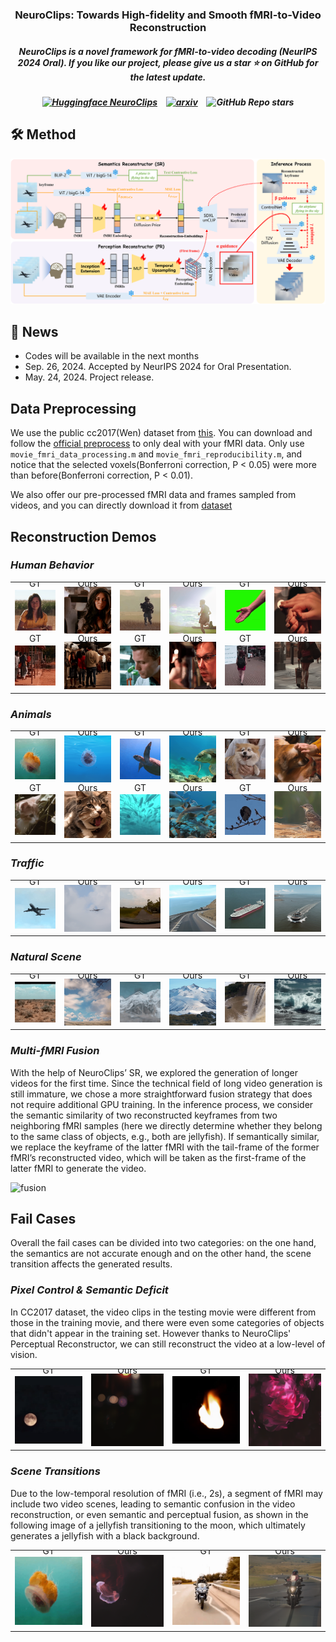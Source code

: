 <h3 align="center"> NeuroClips: Towards High-fidelity and Smooth fMRI-to-Video Reconstruction <div align=center> </a></h3>
<h5 align="center"> NeuroClips is a novel framework for fMRI-to-video decoding (NeurIPS 2024 Oral). If you like our project, please give us a star ⭐ on GitHub for the latest update.</h5>

<h5 align="center">

[![Huggingface NeuroClips](https://img.shields.io/static/v1?label=Model&message=Huggingface&color=orange)](https://huggingface.co/datasets/gongzx/cc2017_dataset/) &ensp;
[![arxiv](https://img.shields.io/badge/Arxiv-2410.19452-red)](https://arxiv.org/pdf/2410.19452) &ensp;
![GitHub Repo stars](https://img.shields.io/github/stars/gongzix/NeuroClips)
</h5>

## 🛠️ Method
![model](assets/model.png)

## 📣 News
- Codes will be available in the next months
- Sep. 26, 2024. Accepted by NeurIPS 2024 for Oral Presentation. 
- May. 24, 2024. Project release.

## Data Preprocessing
We use the public cc2017(Wen) dataset from [this](https://purr.purdue.edu/publications/2809/1). You can download and follow the [official preprocess](./preprocess/preprocess_code/ReadMe.pdf) to only deal with your fMRI data. Only use `movie_fmri_data_processing.m` and `movie_fmri_reproducibility.m`, and notice that the selected voxels(Bonferroni correction, P < 0.05) were more than before(Bonferroni correction, P < 0.01).

We also offer our pre-processed fMRI data and frames sampled from videos, and you can directly download it from [dataset](https://huggingface.co/datasets/gongzx/cc2017_dataset)

## Reconstruction Demos
### *Human Behavior*
<table class="center">
      <tr style="line-height: 0">
      <td colspan="1" style="border: none; text-align: center">GT</td> <td colspan="1" style="border: none; text-align: center">Ours</td>
      <td colspan="1" style="border: none; text-align: center">GT</td> <td colspan="1" style="border: none; text-align: center">Ours</td>
      <td colspan="1" style="border: none; text-align: center">GT</td> <td colspan="1" style="border: none; text-align: center">Ours</td>
      </tr>
      <td style="border: none"><img src="assets/samples/gt_22.gif"></td>
      <td style="border: none"><img src="assets/samples/22.gif"></td>
      <td style="border: none"><img src="assets/samples/gt_11.gif"></td>
      <td style="border: none"><img src="assets/samples/11.gif"></td>
      <td style="border: none"><img src="assets/samples/gt_54.gif"></td>
      <td style="border: none"><img src="assets/samples/54.gif"></td>
      </tr>
      <tr style="line-height: 0">
      <td colspan="1" style="border: none; text-align: center">GT</td> <td colspan="1" style="border: none; text-align: center">Ours</td>
      <td colspan="1" style="border: none; text-align: center">GT</td> <td colspan="1" style="border: none; text-align: center">Ours</td>
      <td colspan="1" style="border: none; text-align: center">GT</td> <td colspan="1" style="border: none; text-align: center">Ours</td>
      </tr>
      <td style="border: none"><img src="assets/samples/gt_936.gif"></td>
      <td style="border: none"><img src="assets/samples/936.gif"></td>
      <td style="border: none"><img src="assets/samples/gt_373.gif"></td>
      <td style="border: none"><img src="assets/samples/373.gif"></td>
      <td style="border: none"><img src="assets/samples/gt_769.gif"></td>
      <td style="border: none"><img src="assets/samples/769.gif"></td>
      </tr>
  </table>

### *Animals*
<table class="center">
      <tr style="line-height: 0">
      <td colspan="1" style="border: none; text-align: center">GT</td> <td colspan="1" style="border: none; text-align: center">Ours</td>
      <td colspan="1" style="border: none; text-align: center">GT</td> <td colspan="1" style="border: none; text-align: center">Ours</td>
      <td colspan="1" style="border: none; text-align: center">GT</td> <td colspan="1" style="border: none; text-align: center">Ours</td>
      </tr>
      <td style="border: none"><img src="assets/samples/gt_94.gif"></td>
      <td style="border: none"><img src="assets/samples/94.gif"></td>
      <td style="border: none"><img src="assets/samples/gt_108.gif"></td>
      <td style="border: none"><img src="assets/samples/108.gif"></td>
      <td style="border: none"><img src="assets/samples/gt_452.gif"></td>
      <td style="border: none"><img src="assets/samples/452.gif"></td>
      </tr>
      <tr style="line-height: 0">
      <td colspan="1" style="border: none; text-align: center">GT</td> <td colspan="1" style="border: none; text-align: center">Ours</td>
      <td colspan="1" style="border: none; text-align: center">GT</td> <td colspan="1" style="border: none; text-align: center">Ours</td>
      <td colspan="1" style="border: none; text-align: center">GT</td> <td colspan="1" style="border: none; text-align: center">Ours</td>
      </tr>
      <td style="border: none"><img src="assets/samples/gt_293.gif"></td>
      <td style="border: none"><img src="assets/samples/293.gif"></td>
      <td style="border: none"><img src="assets/samples/gt_784.gif"></td>
      <td style="border: none"><img src="assets/samples/784.gif"></td>
      <td style="border: none"><img src="assets/samples/gt_216.gif"></td>
      <td style="border: none"><img src="assets/samples/216.gif"></td>
      </tr>
  </table>

### *Traffic*
<table class="center">
      <tr style="line-height: 0">
      <td colspan="1" style="border: none; text-align: center">GT</td> <td colspan="1" style="border: none; text-align: center">Ours</td>
      <td colspan="1" style="border: none; text-align: center">GT</td> <td colspan="1" style="border: none; text-align: center">Ours</td>
      <td colspan="1" style="border: none; text-align: center">GT</td> <td colspan="1" style="border: none; text-align: center">Ours</td>
      </tr>
      <td style="border: none"><img src="assets/samples/gt_24.gif"></td>
      <td style="border: none"><img src="assets/samples/24.gif"></td>
      <td style="border: none"><img src="assets/samples/gt_555.gif"></td>
      <td style="border: none"><img src="assets/samples/555.gif"></td>
      <td style="border: none"><img src="assets/samples/gt_180.gif"></td>
      <td style="border: none"><img src="assets/samples/180.gif"></td>
  </table>

### *Natural Scene*
<table class="center">
      <tr style="line-height: 0">
      <td colspan="1" style="border: none; text-align: center">GT</td> <td colspan="1" style="border: none; text-align: center">Ours</td>
      <td colspan="1" style="border: none; text-align: center">GT</td> <td colspan="1" style="border: none; text-align: center">Ours</td>
      <td colspan="1" style="border: none; text-align: center">GT</td> <td colspan="1" style="border: none; text-align: center">Ours</td>
      </tr>
      <td style="border: none"><img src="assets/samples/gt_700.gif"></td>
      <td style="border: none"><img src="assets/samples/700.gif"></td>
      <td style="border: none"><img src="assets/samples/gt_702.gif"></td>
      <td style="border: none"><img src="assets/samples/702.gif"></td>
      <td style="border: none"><img src="assets/samples/gt_284.gif"></td>
      <td style="border: none"><img src="assets/samples/284.gif"></td>
  </table>


### *Multi-fMRI Fusion*
With the help of NeuroClips’ SR, we explored the generation of longer videos for the first time. Since the technical field of long video generation is still immature, we chose a more straightforward fusion strategy that does not require additional GPU training. In the inference process, we consider the semantic similarity of two reconstructed keyframes from two neighboring fMRI samples (here we directly determine whether they belong to the same class of objects, e.g., both are jellyfish). If semantically similar, we replace the keyframe of the latter fMRI with the tail-frame of the former fMRI’s reconstructed video, which will be taken as the first-frame of the latter fMRI to generate the video.

![fusion](assets/samples/multi-fmri.gif)

## Fail Cases
Overall the fail cases can be divided into two categories: on the one hand, the semantics are not accurate enough and on the other hand, the scene transition affects the generated results.
### *Pixel Control & Semantic Deficit*
In CC2017 dataset, the video clips in the testing movie were different from those in the training movie, and there were even some categories of objects that didn't appear in the training set. However thanks to NeuroClips' Perceptual Reconstructor, we can still reconstruct the video at a low-level of vision.
<table class="center">
      <tr style="line-height: 0">
      <td colspan="1" style="border: none; text-align: center">GT</td> <td colspan="1" style="border: none; text-align: center">Ours</td>
      <td colspan="1" style="border: none; text-align: center">GT</td> <td colspan="1" style="border: none; text-align: center">Ours</td>
      </tr>
      <td style="border: none"><img src="assets/samples/gt_99.gif"></td>
      <td style="border: none"><img src="assets/samples/99.gif"></td>
      <td style="border: none"><img src="assets/samples/gt_232.gif"></td>
      <td style="border: none"><img src="assets/samples/232.gif"></td>
  </table>

### *Scene Transitions*
Due to the low-temporal resolution of fMRI (i.e., 2s), a segment of fMRI may include two video scenes, leading to semantic confusion in the video reconstruction, or even semantic and perceptual fusion, as shown in the following image of a jellyfish transitioning to the moon, which ultimately generates a jellyfish with a black background.
<table class="center">
      <tr style="line-height: 0">
      <td colspan="1" style="border: none; text-align: center">GT</td> <td colspan="1" style="border: none; text-align: center">Ours</td>
      <td colspan="1" style="border: none; text-align: center">GT</td> <td colspan="1" style="border: none; text-align: center">Ours</td>
      </tr>
      <td style="border: none"><img src="assets/samples/gt_97.gif"></td>
      <td style="border: none"><img src="assets/samples/97.gif"></td>
      <td style="border: none"><img src="assets/samples/gt_281.gif"></td>
      <td style="border: none"><img src="assets/samples/281.gif"></td>
  </table>
